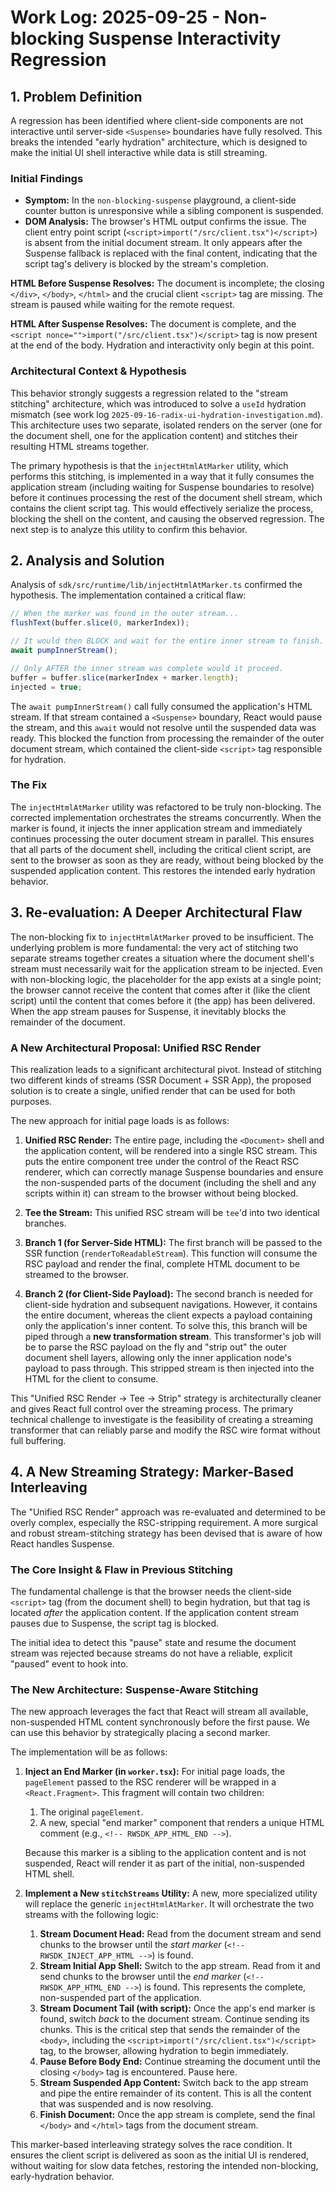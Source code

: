 # Work Log: 2025-09-25 - Non-blocking Suspense Interactivity Regression

## 1. Problem Definition

A regression has been identified where client-side components are not interactive until server-side `<Suspense>` boundaries have fully resolved. This breaks the intended "early hydration" architecture, which is designed to make the initial UI shell interactive while data is still streaming.

### Initial Findings

-   **Symptom:** In the `non-blocking-suspense` playground, a client-side counter button is unresponsive while a sibling component is suspended.
-   **DOM Analysis:** The browser's HTML output confirms the issue. The client entry point script (`<script>import("/src/client.tsx")</script>`) is absent from the initial document stream. It only appears after the Suspense fallback is replaced with the final content, indicating that the script tag's delivery is blocked by the stream's completion.

**HTML Before Suspense Resolves:**
The document is incomplete; the closing `</div>`, `</body>`, `</html>` and the crucial client `<script>` tag are missing. The stream is paused while waiting for the remote request.

**HTML After Suspense Resolves:**
The document is complete, and the `<script nonce="">import("/src/client.tsx")</script>` tag is now present at the end of the body. Hydration and interactivity only begin at this point.

### Architectural Context & Hypothesis

This behavior strongly suggests a regression related to the "stream stitching" architecture, which was introduced to solve a `useId` hydration mismatch (see work log `2025-09-16-radix-ui-hydration-investigation.md`). This architecture uses two separate, isolated renders on the server (one for the document shell, one for the application content) and stitches their resulting HTML streams together.

The primary hypothesis is that the `injectHtmlAtMarker` utility, which performs this stitching, is implemented in a way that it fully consumes the application stream (including waiting for Suspense boundaries to resolve) before it continues processing the rest of the document shell stream, which contains the client script tag. This would effectively serialize the process, blocking the shell on the content, and causing the observed regression. The next step is to analyze this utility to confirm this behavior.

## 2. Analysis and Solution

Analysis of `sdk/src/runtime/lib/injectHtmlAtMarker.ts` confirmed the hypothesis. The implementation contained a critical flaw:

```typescript
// When the marker was found in the outer stream...
flushText(buffer.slice(0, markerIndex));

// It would then BLOCK and wait for the entire inner stream to finish.
await pumpInnerStream(); 

// Only AFTER the inner stream was complete would it proceed.
buffer = buffer.slice(markerIndex + marker.length);
injected = true;
```

The `await pumpInnerStream()` call fully consumed the application's HTML stream. If that stream contained a `<Suspense>` boundary, React would pause the stream, and this `await` would not resolve until the suspended data was ready. This blocked the function from processing the remainder of the outer document stream, which contained the client-side `<script>` tag responsible for hydration.

### The Fix

The `injectHtmlAtMarker` utility was refactored to be truly non-blocking. The corrected implementation orchestrates the streams concurrently. When the marker is found, it injects the inner application stream and immediately continues processing the outer document stream in parallel. This ensures that all parts of the document shell, including the critical client script, are sent to the browser as soon as they are ready, without being blocked by the suspended application content. This restores the intended early hydration behavior.

## 3. Re-evaluation: A Deeper Architectural Flaw

The non-blocking fix to `injectHtmlAtMarker` proved to be insufficient. The underlying problem is more fundamental: the very act of stitching two separate streams together creates a situation where the document shell's stream must necessarily wait for the application stream to be injected. Even with non-blocking logic, the placeholder for the app exists at a single point; the browser cannot receive the content that comes after it (like the client script) until the content that comes before it (the app) has been delivered. When the app stream pauses for Suspense, it inevitably blocks the remainder of the document.

### A New Architectural Proposal: Unified RSC Render

This realization leads to a significant architectural pivot. Instead of stitching two different kinds of streams (SSR Document + SSR App), the proposed solution is to create a single, unified render that can be used for both purposes.

The new approach for initial page loads is as follows:

1.  **Unified RSC Render:** The entire page, including the `<Document>` shell and the application content, will be rendered into a single RSC stream. This puts the entire component tree under the control of the React RSC renderer, which can correctly manage Suspense boundaries and ensure the non-suspended parts of the document (including the shell and any scripts within it) can stream to the browser without being blocked.

2.  **Tee the Stream:** This unified RSC stream will be `tee`'d into two identical branches.

3.  **Branch 1 (for Server-Side HTML):** The first branch will be passed to the SSR function (`renderToReadableStream`). This function will consume the RSC payload and render the final, complete HTML document to be streamed to the browser.

4.  **Branch 2 (for Client-Side Payload):** The second branch is needed for client-side hydration and subsequent navigations. However, it contains the entire document, whereas the client expects a payload containing only the application's inner content. To solve this, this branch will be piped through a **new transformation stream**. This transformer's job will be to parse the RSC payload on the fly and "strip out" the outer document shell layers, allowing only the inner application node's payload to pass through. This stripped stream is then injected into the HTML for the client to consume.

This "Unified RSC Render -> Tee -> Strip" strategy is architecturally cleaner and gives React full control over the streaming process. The primary technical challenge to investigate is the feasibility of creating a streaming transformer that can reliably parse and modify the RSC wire format without full buffering.

## 4. A New Streaming Strategy: Marker-Based Interleaving

The "Unified RSC Render" approach was re-evaluated and determined to be overly complex, especially the RSC-stripping requirement. A more surgical and robust stream-stitching strategy has been devised that is aware of how React handles Suspense.

### The Core Insight & Flaw in Previous Stitching

The fundamental challenge is that the browser needs the client-side `<script>` tag (from the document shell) to begin hydration, but that tag is located *after* the application content. If the application content stream pauses due to Suspense, the script tag is blocked.

The initial idea to detect this "pause" state and resume the document stream was rejected because streams do not have a reliable, explicit "paused" event to hook into.

### The New Architecture: Suspense-Aware Stitching

The new approach leverages the fact that React will stream all available, non-suspended HTML content synchronously before the first pause. We can use this behavior by strategically placing a second marker.

The implementation will be as follows:

1.  **Inject an End Marker (in `worker.tsx`):** For initial page loads, the `pageElement` passed to the RSC renderer will be wrapped in a `<React.Fragment>`. This fragment will contain two children:
    1.  The original `pageElement`.
    2.  A new, special "end marker" component that renders a unique HTML comment (e.g., `<!-- RWSDK_APP_HTML_END -->`).

    Because this marker is a sibling to the application content and is not suspended, React will render it as part of the initial, non-suspended HTML shell.

2.  **Implement a New `stitchStreams` Utility:** A new, more specialized utility will replace the generic `injectHtmlAtMarker`. It will orchestrate the two streams with the following logic:
    1.  **Stream Document Head:** Read from the document stream and send chunks to the browser until the *start marker* (`<!-- RWSDK_INJECT_APP_HTML -->`) is found.
    2.  **Stream Initial App Shell:** Switch to the app stream. Read from it and send chunks to the browser until the *end marker* (`<!-- RWSDK_APP_HTML_END -->`) is found. This represents the complete, non-suspended part of the application.
    3.  **Stream Document Tail (with script):** Once the app's end marker is found, switch *back* to the document stream. Continue sending its chunks. This is the critical step that sends the remainder of the `<body>`, including the `<script>import("/src/client.tsx")</script>` tag, to the browser, allowing hydration to begin immediately.
    4.  **Pause Before Body End:** Continue streaming the document until the closing `</body>` tag is encountered. Pause here.
    5.  **Stream Suspended App Content:** Switch back to the app stream and pipe the entire remainder of its content. This is all the content that was suspended and is now resolving.
    6.  **Finish Document:** Once the app stream is complete, send the final `</body>` and `</html>` tags from the document stream.

This marker-based interleaving strategy solves the race condition. It ensures the client script is delivered as soon as the initial UI is rendered, without waiting for slow data fetches, restoring the intended non-blocking, early-hydration behavior.

